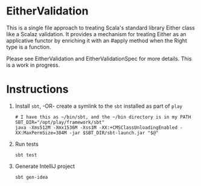 EitherValidation
================
This is a single file approach to treating Scala's standard library Either class
like a Scalaz validation. It provides a mechanism for treating Either as an
applicative functor by enriching it with an #apply method when the Right type
is a function.

Please see EitherValidation and EitherValidationSpec for more details. This
is a work in progress.

Instructions
============

 1. Install `sbt`, -OR- create a symlink to the `sbt` installed as part of `play`

        # I have this as ~/bin/sbt, and the ~/bin directory is in my PATH
        SBT_DIR="/opt/play/framework/sbt"
        java -Xms512M -Xmx1536M -Xss1M -XX:+CMSClassUnloadingEnabled -XX:MaxPermSize=384M -jar $SBT_DIR/sbt-launch.jar "$@"

 2. Run tests

        sbt test

 3. Generate IntelliJ project

        sbt gen-idea

